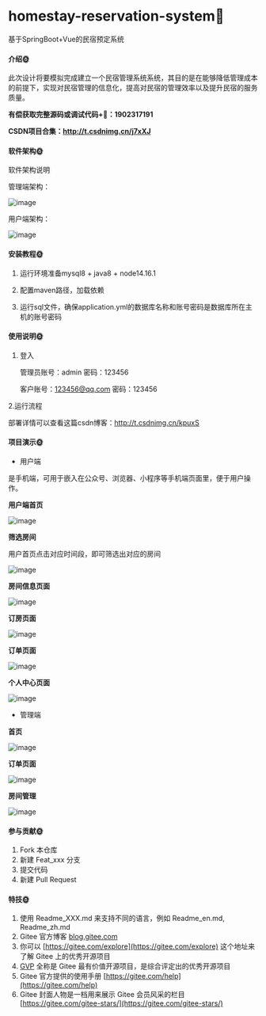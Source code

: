 # homestay-reservation-system🎂
基于SpringBoot+Vue的民宿预定系统

#### 介绍🌞
此次设计将要模拟完成建立一个民宿管理系统系统，其目的是在能够降低管理成本的前提下，实现对民宿管理的信息化，提高对民宿的管理效率以及提升民宿的服务质量。


**有偿获取完整源码或调试代码+🐧：1902317191**

**CSDN项目合集：http://t.csdnimg.cn/j7xXJ**

#### 软件架构🌞

软件架构说明

管理端架构：

![image](https://github.com/luooin/homestay-system/assets/85004172/80da6869-119d-4002-acc3-cc96442f065e)

用户端架构：

![image](https://github.com/luooin/homestay-system/assets/85004172/8b3b4270-bce1-44ca-ab70-6529dafd0557)


#### 安装教程🌞

1. 运行环境准备mysql8 + java8 + node14.16.1

2. 配置maven路径，加载依赖

3. 运行sql文件，确保application.yml的数据库名称和账号密码是数据库所在主机的账号密码

#### 使用说明🌞

1. 登入

   管理员账号：admin	密码：123456

   客户账号：123456@qq.com	密码：123456

2.运行流程



部署详情可以查看这篇csdn博客：http://t.csdnimg.cn/kpuxS

#### 项目演示🌞

+ 用户端

是手机端，可用于嵌入在公众号、浏览器、小程序等手机端页面里，便于用户操作。

**用户端首页**

![image](https://github.com/luooin/homestay-system/assets/85004172/27a70d99-2efe-4959-8b40-35ab68832226)

**筛选房间**

用户首页点击对应时间段，即可筛选出对应的房间

![image](https://github.com/luooin/homestay-system/assets/85004172/ff7098d2-acc7-4534-8d0d-99dca9ebfbc6)

**房间信息页面**

![image](https://github.com/luooin/homestay-system/assets/85004172/d4372209-b7ed-4388-b109-e819e84c427a)

**订房页面**

![image](https://github.com/luooin/homestay-system/assets/85004172/e0a0881c-4120-4ac8-8e75-c4171393577c)


**订单页面**

![image](https://github.com/luooin/homestay-system/assets/85004172/888c8811-83de-4501-8be0-d0874773f914)

**个人中心页面**

![image](https://github.com/luooin/homestay-system/assets/85004172/47622918-4fea-49cd-96b4-d9998c464fc2)


+ 管理端

**首页**

![image](https://github.com/luooin/homestay-system/assets/85004172/c4714fe2-7330-45a2-9990-a734585bef23)

**订单页面**

![image](https://github.com/luooin/homestay-system/assets/85004172/ba9a5631-c228-46de-bf43-de357782791c)

**房间管理**

![image](https://github.com/luooin/homestay-system/assets/85004172/ef731900-3026-4231-b759-8e4cf21b241d)


#### 参与贡献🌞

1.  Fork 本仓库
2.  新建 Feat_xxx 分支
3.  提交代码
4.  新建 Pull Request


#### 特技🌞

1.  使用 Readme\_XXX.md 来支持不同的语言，例如 Readme\_en.md, Readme\_zh.md
2.  Gitee 官方博客 [blog.gitee.com](https://blog.gitee.com)
3.  你可以 [https://gitee.com/explore](https://gitee.com/explore) 这个地址来了解 Gitee 上的优秀开源项目
4.  [GVP](https://gitee.com/gvp) 全称是 Gitee 最有价值开源项目，是综合评定出的优秀开源项目
5.  Gitee 官方提供的使用手册 [https://gitee.com/help](https://gitee.com/help)
6.  Gitee 封面人物是一档用来展示 Gitee 会员风采的栏目 [https://gitee.com/gitee-stars/](https://gitee.com/gitee-stars/)

